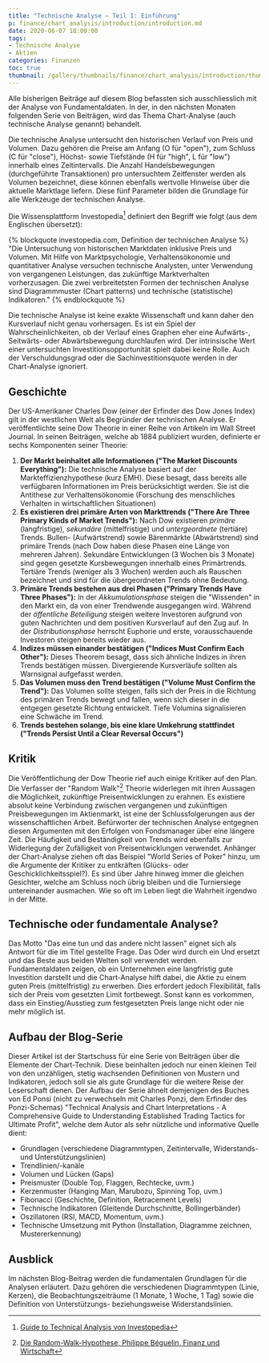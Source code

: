 ```yaml
---
title: "Technische Analyse – Teil I: Einführung"
p: finance/chart_analysis/introduction/introduction.md
date: 2020-06-07 18:00:00
tags:
- Technische Analyse
- Aktien
categories: Finanzen
toc: true
thumbnail: /gallery/thumbnails/finance/chart_analysis/introduction/thumbnail.jpg
---
```


Alle bisherigen Beiträge auf diesem Blog befassten sich ausschliesslich mit der Analyse von Fundamentaldaten. In der, in den nächsten Monaten folgenden Serie von Beiträgen, wird das Thema Chart-Analyse (auch technische Analyse genannt) behandelt.

Die technische Analyse untersucht den historischen Verlauf von Preis und Volumen. Dazu gehören die Preise am Anfang (O für "open"), zum Schluss (C für "close"), Höchst- sowie Tiefstände (H für "high", L für "low") innerhalb eines Zeitintervalls. Die Anzahl Handelsbewegungen (durchgeführte Transaktionen) pro untersuchtem Zeitfenster werden als Volumen bezeichnet, diese können ebenfalls wertvolle Hinweise über die aktuelle Marktlage liefern. Diese fünf Parameter bilden die Grundlage für alle Werkzeuge der technischen Analyse.

<!-- more -->

Die Wissensplattform Investopedia[^1] definiert den Begriff wie folgt (aus dem Englischen übersetzt):

{% blockquote investopedia.com, Definition der technischen Analyse %}
"Die Untersuchung von historischen Marktdaten inklusive Preis und Volumen. Mit Hilfe von Marktpsychologie, Verhaltensökonomie und quantitativer Analyse versuchen technische Analysten, unter Verwendung von vergangenen Leistungen, das zukünftige Marktverhalten vorherzusagen. Die zwei verbreitetsten Formen der technischen Analyse sind Diagrammmuster (Chart patterns) und technische (statistische) Indikatoren."
{% endblockquote %}

Die technische Analyse ist keine exakte Wissenschaft und kann daher den Kursverlauf nicht genau vorhersagen. Es ist ein Spiel der Wahrscheinlichkeiten, ob der Verlauf eines Graphen eher eine Aufwärts-, Seitwärts- oder Abwärtsbewegung durchlaufen wird. Der intrinsische Wert einer untersuchten Investitionsopportunität spielt dabei keine Rolle. Auch der Verschuldungsgrad oder die Sachinvestitionsquote werden in der Chart-Analyse ignoriert.

## Geschichte
Der US-Amerikaner Charles Dow (einer der Erfinder des Dow Jones Index) gilt in der westlichen Welt als Begründer der technischen Analyse. Er veröffentlichte seine Dow Theorie in einer Reihe von Artikeln im Wall Street Journal. In seinen Beiträgen, welche ab 1884 publiziert wurden, definierte er sechs Komponenten seiner Theorie:

1. **Der Markt beinhaltet alle Informationen ("The Market Discounts Everything"):** Die technische Analyse basiert auf der Markteffizienzhypothese (kurz EMH). Diese besagt, dass bereits alle verfügbaren Informationen im Preis berücksichtigt werden. Sie ist die Antithese zur Verhaltensökonomie (Forschung des menschliches Verhalten in wirtschaftlichen Situationen)
2. **Es existieren drei primäre Arten von Markttrends ("There Are Three Primary Kinds of Market Trends"):** Nach Dow existieren *primäre* (langfristige), *sekundäre* (mittelfristige) und *untergeordnete* (tertiäre) Trends. Bullen- (Aufwärtstrend) sowie Bärenmärkte (Abwärtstrend) sind primäre Trends (nach Dow haben diese Phasen eine Länge von mehreren Jahren). Sekundäre Entwicklungen (3 Wochen bis 3 Monate) sind gegen gesetzte Kursbewegungen innerhalb eines Primärtrends. Tertiäre Trends (weniger als 3 Wochen) werden auch als Rauschen bezeichnet und sind für die übergeordneten Trends ohne Bedeutung.
3. **Primäre Trends bestehen aus drei Phasen ("Primary Trends Have Three Phases"):** In der *Akkumulationsphase* steigen die "Wissenden" in den Markt ein, da von einer Trendwende ausgegangen wird. Während der *öffentliche Beteiligung* steigen weitere Investoren aufgrund von guten Nachrichten und dem positiven Kursverlauf auf den Zug auf. In der *Distributionsphase* herrscht Euphorie und erste, vorausschauende Investoren steigen bereits wieder aus.
4. **Indizes müssen einander bestätigen ("Indices Must Confirm Each Other"):** Dieses Theorem besagt, dass sich ähnliche Indizes in ihren Trends bestätigen müssen. Divergierende Kursverläufe sollten als Warnsignal aufgefasst werden.
5. **Das Volumen muss den Trend bestätigen ("Volume Must Confirm the Trend"):** Das Volumen sollte steigen, falls sich der Preis in die Richtung des primären Trends bewegt und fallen, wenn sich dieser in die entgegen gesetzte Richtung entwickelt. Tiefe Volumina signalisieren eine Schwäche im Trend.  
6. **Trends bestehen solange, bis eine klare Umkehrung stattfindet ("Trends Persist Until a Clear Reversal Occurs")**


## Kritik
Die Veröffentlichung der Dow Theorie rief auch einige Kritiker auf den Plan. Die Verfasser der "Random Walk"[^2] Theorie widerlegen mit ihren Aussagen die Möglichkeit, zukünftige Preisentwicklungen zu erahnen. Es existiere absolut keine Verbindung zwischen vergangenen und zukünftigen Preisbewegungen im Aktienmarkt, ist eine der Schlussfolgerungen aus der wissenschaftlichen Arbeit. Befürworter der technischen Analyse entgegnen diesen Argumenten mit den Erfolgen von Fondsmanager über eine längere Zeit. Die Häufigkeit und Beständigkeit von Trends wird ebenfalls zur Widerlegung der Zufälligkeit von Preisentwicklungen verwendet. Anhänger der Chart-Analyse ziehen oft das Beispiel "World Series of Poker" hinzu, um die Argumente der Kritiker zu entkräften (Glücks- oder Geschicklichkeitsspiel?). Es sind über Jahre hinweg immer die gleichen Gesichter, welche am Schluss noch übrig bleiben und die Turniersiege untereinander ausmachen. Wie so oft im Leben liegt die Wahrheit irgendwo in der Mitte.

## Technische oder fundamentale Analyse?
Das Motto "Das eine tun und das andere nicht lassen" eignet sich als Antwort für die im Titel gestellte Frage. Das Oder wird durch ein Und ersetzt und das Beste aus beiden Welten soll verwendet werden. Fundamentaldaten zeigen, ob ein Unternehmen eine langfristig gute Investition darstellt und die Chart-Analyse hilft dabei, die Aktie zu einem guten Preis (mittelfristig) zu erwerben. Dies erfordert jedoch Flexibilität, falls sich der Preis vom gesetzten Limit fortbewegt. Sonst kann es vorkommen, dass ein Einstieg/Ausstieg zum festgesetzten Preis lange nicht oder nie mehr möglich ist.

## Aufbau der Blog-Serie
Dieser Artikel ist der Startschuss für eine Serie von Beiträgen über die Elemente der Chart-Technik. Diese beinhalten jedoch nur einen kleinen Teil von den unzähligen, stetig wachsenden Definitionen von Mustern und Indikatoren, jedoch soll sie als gute Grundlage für die weitere Reise der Leserschaft dienen. Der Aufbau der Serie ähnelt demjenigen des Buches von Ed Ponsi (nicht zu verwechseln mit Charles Ponzi, dem Erfinder des Ponzi-Schemas) "Technical Analysis and Chart Interpretations - A Comprehensive Guide to Understanding Established Trading Tactics for Ultimate Profit", welche dem Autor als sehr nützliche und informative Quelle dient:

* Grundlagen (verschiedene Diagrammtypen, Zeitintervalle, Widerstands- und Unterstützungslinien)
* Trendlinien/-kanäle
* Volumen und Lücken (Gaps)
* Preismuster (Double Top, Flaggen, Rechtecke, uvm.)
* Kerzenmuster (Hanging Man, Marubozu, Spinning Top, uvm.)
* Fibonacci (Geschichte, Definition, Retracement Levels)
* Technische Indikatoren (Gleitende Durchschnitte, Bollingerbänder)
* Oszillatoren (RSI, MACD, Momentum, uvm.)
* Technische Umsetzung mit Python (Installation, Diagramme zeichnen, Mustererkennung)

## Ausblick

Im nächsten Blog-Beitrag werden die fundamentalen Grundlagen für die Analysen erläutert. Dazu gehören die verschiedenen Diagrammtypen (Linie, Kerzen), die Beobachtungszeiträume (1 Monate, 1 Woche, 1 Tag) sowie die Definition von Unterstützungs- beziehungsweise Widerstandslinien.

[^1]: [Guide to Technical Analysis von Investopedia](https://www.investopedia.com/terms/t/technical-analysis-of-stocks-and-trends.asp)
[^2]: [Die Random-Walk-Hypothese, Philippe Béguelin, Finanz und Wirtschaft](https://www.fuw.ch/article/die-random-walk-hypothese)
